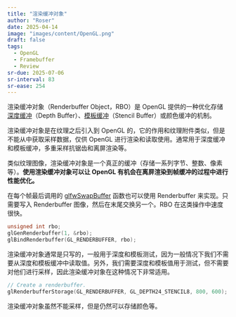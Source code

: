 ```yaml
---
title: "渲染缓冲对象"
author: "Roser"
date: 2025-04-14
image: "images/content/OpenGL.png"
draft: false
tags:
  - OpenGL
  - Framebuffer
  - Review
sr-due: 2025-07-06
sr-interval: 83
sr-ease: 254
---
```

渲染缓冲对象（Renderbuffer Object，RBO）是 OpenGL 提供的一种优化存储[深度缓冲](../深度缓冲)（Depth Buffer）、[模板缓冲](../模板缓冲)（Stencil Buffer）或颜色缓冲的机制。

渲染缓冲对象是在纹理之后引入到 OpenGL 的，它的作用和纹理附件类似，但是不能从中获取采样数据，仅供 OpenGL 进行渲染和读取使用。通常用于深度缓冲和模板缓冲，多重采样抗锯齿和离屏渲染等。

类似纹理图像，渲染缓冲对象是一个真正的缓冲（存储一系列字节、整数、像素等）。**使用渲染缓冲对象可以让 OpenGL 有机会在离屏渲染到帧缓冲的过程中进行性能优化。**

在每个帧最后调用的 [glfwSwapBuffer](../../GLFW-双缓冲渲染) 函数也可以使用 Renderbuffer 来实现。只需要写入 Renderbuffer 图像，然后在末尾交换另一个。RBO 在这类操作中速度很快。

```cpp
unsigned int rbo;
glGenRenderbuffer(1, &rbo);
glBindRenderbuffer(GL_RENDERBUFFER, rbo);
```

渲染缓冲对象通常是只写的，一般用于深度和模板测试，因为一般情况下我们不需要从深度和模板缓冲中读取值。另外，我们需要深度和模板值用于测试，但不需要对他们进行采样，因此渲染缓冲对象在这种情况下非常适用。

```cpp
// Create a renderbuffer.
glRenderbufferStorage(GL_RENDERBUFFER, GL_DEPTH24_STENCIL8, 800, 600);
```

渲染缓冲对象虽然不能采样，但是仍然可以存储颜色等。